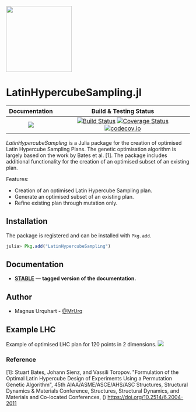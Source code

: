 <img src="docs/src/assets/logo.png" width="180">

# LatinHypercubeSampling.jl

| **Documentation** | **Build & Testing Status** |
|:-----------------:|:--------------------------:|
[![][docs-stable-img]][docs-stable-url] | [![Build Status](https://travis-ci.org/MrUrq/LatinHypercubeSampling.jl.svg?branch=master)](https://travis-ci.org/MrUrq/LatinHypercubeSampling.jl) [![Coverage Status](https://coveralls.io/repos/github/MrUrq/LatinHypercubeSampling.jl/badge.svg?branch=master)](https://coveralls.io/github/MrUrq/LatinHypercubeSampling.jl?branch=master) [![codecov.io](http://codecov.io/github/MrUrq/LatinHypercubeSampling.jl/coverage.svg?branch=master)](http://codecov.io/github/MrUrq/LatinHypercubeSampling.jl?branch=master) | 

*LatinHypercubeSampling* is a Julia package for the creation of optimised Latin Hypercube Sampling Plans. The genetic optimisation algorithm is largely based on the work by Bates et al. [1]. The package includes additional functionality for the creation of an optimised subset of an existing plan.

Features:

* Creation of an optimised Latin Hypercube Sampling plan.
* Generate an optimised subset of an existing plan.
* Refine existing plan through mutation only.

## Installation

The package is registered and can be installed with `Pkg.add`.

```julia
julia> Pkg.add("LatinHypercubeSampling")
```

## Documentation

- [**STABLE**][docs-stable-url] &mdash; **tagged version of the documentation.**


## Author

- Magnus Urquhart - [@MrUrq](https://github.com/MrUrq/)

[docs-stable-img]: https://img.shields.io/badge/docs-latest-blue.svg
[docs-stable-url]: https://MrUrq.github.io/LatinHypercubeSampling.jl/latest

## Example LHC
Example of optimised LHC plan for 120 points in 2 dimensions.
<img src="docs/src/assets/120p2d.png">

### Reference
[1]: Stuart Bates, Johann Sienz, and Vassili Toropov. "Formulation of the Optimal Latin Hypercube Design of Experiments Using a Permutation Genetic Algorithm", 45th AIAA/ASME/ASCE/AHS/ASC Structures, Structural Dynamics & Materials Conference, Structures, Structural Dynamics, and Materials and Co-located Conferences, () https://doi.org/10.2514/6.2004-2011

